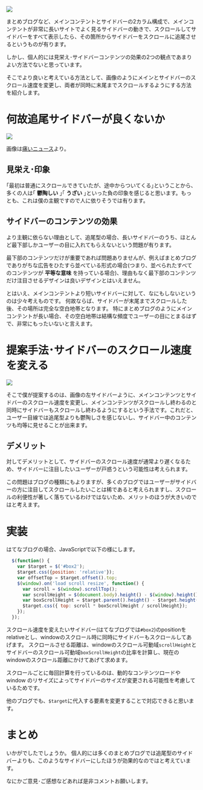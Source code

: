 ![](http://manaten.net/wp-content/uploads/2014/05/scroll3.gif)

まとめブログなど、メインコンテントとサイドバーの2カラム構成で、メインコンテントが非常に長いサイトでよく見るサイドバーの動きで、スクロールしてサイドバーをすべて表示したら、その箇所からサイドバーをスクロールに追尾させるというものが有ります。

しかし、個人的には見栄え･サイドバーコンテンツの効果の2つの観点であまりよい方法でないと思っています。

そこでより良いと考えている方法として、画像のようにメインとサイドバーのスクロール速度を変更し、両者が同時に末尾までスクロールするようにする方法を紹介します。

<!-- more -->

# 何故追尾サイドバーが良くないか

![](http://manaten.net/wp-content/uploads/2014/05/scroll4.gif)

画像は[痛いニュース](http://blog.livedoor.jp/dqnplus/)より。

## 見栄え･印象
｢最初は普通にスクロールできていたが、途中からついてくる｣ということから、多くの人は｢ **鬱陶しい** ｣｢ **うざい** ｣といった負の印象を感じると思います。もっとも、これは僕の主観ですので人に依りそうでは有ります。

## サイドバーのコンテンツの効果
より主観に依らない理由として、追尾型の場合、長いサイドバーのうち、ほとんど最下部しかユーザーの目に入れてもらえないという問題が有ります。

最下部のコンテンツだけが重要であれば問題ありませんが、例えばまとめブログでありがちな広告をひたすら並べている形式の場合(つまり、並べられたすべてのコンテンツが **平等な意味** を持っている場合)、理由もなく最下部のコンテンツだけ注目させるデザインは良いデザインとはいえません。

とはいえ、メインコンテントより短いサイドバーに対して、なにもしないというのは少々考えものです。
何故ならば、サイドバーが末尾までスクロールした後、その場所は完全な空白地帯となります。
特にまとめブログのようにメインコンテントが長い場合、その空白地帯は結構な頻度でユーザーの目にとまるはずで、非常にもったいないと言えます。

# 提案手法･サイドバーのスクロール速度を変える
![](http://manaten.net/wp-content/uploads/2014/05/scroll5.gif)

そこで僕が提案するのは、画像の左サイドバーように、メインコンテンツとサイドバーのスクロール速度を変更し、メインコンテンツがスクロールし終わるのと同時にサイドバーもスクロールし終わるようにするという手法です。これだと、ユーザー目線では追尾型よりも鬱陶しさを感じないし、サイドバー中のコンテンツも均等に見せることが出来ます。

## デメリット
対してデメリットとして、サイドバーのスクロール速度が通常より遅くなるため、サイドバーに注目したいユーザーが戸惑うという可能性は考えられます。

この問題はブログの種類にもよりますが、多くのブログではユーザーがサイドバーの方に注目してスクロールしたいことは稀であると考えられますし、スクロールの利便性が著しく落ちているわけではないため、メリットのほうが大きいのではと考えます。

# 実装
はてなブログの場合、JavaScriptで以下の様にします。
```javascript
  $(function() {
    var $target = $('#box2');
    $target.css({position: 'relative'});
    var offsetTop = $target.offset().top;
    $(window).on('load scroll resize', function() {
      var scroll = $(window).scrollTop();
      var scrollHeight = $(document.body).height() - $(window).height();
      var boxScrollHeight = $target.parent().height() - $target.height();
      $target.css({ top: scroll * boxScrollHeight / scrollHeight});
    });
  });
```

スクロール速度を変えたいサイドバー(はてなブログでは```#box2```)のpositionをrelativeとし、windowのスクロール時に同時にサイドバーもスクロールしてあげます。
スクロールさせる距離は、windowのスクロール可動域```scrollHeight```とサイドバーのスクロール可動域```boxScrollHeight```の比率を計算し、現在のwindowのスクロール距離にかけてあげて求めます。

スクロールごとに毎回計算を行っているのは、動的なコンテンツロードや window のリサイズによってサイドバーのサイズが変更される可能性を考慮しているためです。

他のブログでも、```$target```に代入する要素を変更することで対応できると思います。


# まとめ
いかがでしたでしょうか。
個人的には多くのまとめブログでは追尾型のサイドバーよりも、このようなサイドバーにしたほうが効果的なのではと考えています。

なにかご意見･ご感想などあれば是非コメントお願いします。
